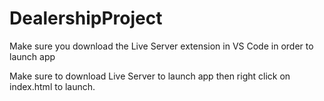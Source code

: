 # DealershipProject

Make sure you download the Live Server extension in VS Code in order to launch app

Make sure to download Live Server to launch app then right click on index.html to launch.